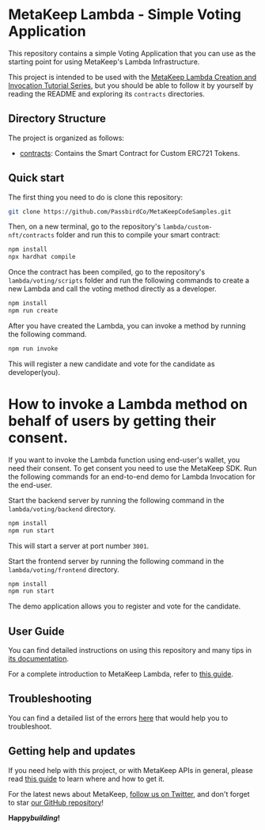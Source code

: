# MetaKeep Lambda - Simple Voting Application

This repository contains a simple Voting Application that you can use as the starting point
for using MetaKeep's Lambda Infrastructure.

This project is intended to be used with the
[MetaKeep Lambda Creation and Invocation Tutorial Series](https://docs.metakeep.xyz/docs/create-your-first-lambda), but you should be
able to follow it by yourself by reading the README and exploring its
`contracts` directories.

## Directory Structure

The project is organized as follows:

- [contracts](./contracts): Contains the Smart Contract for Custom ERC721 Tokens.

## Quick start

The first thing you need to do is clone this repository:

```sh
git clone https://github.com/PassbirdCo/MetaKeepCodeSamples.git
```

Then, on a new terminal, go to the repository's `lambda/custom-nft/contracts` folder and run this to
compile your smart contract:

```sh
npm install
npx hardhat compile
```

Once the contract has been compiled, go to the repository's `lambda/voting/scripts` folder and run the following commands to create a new Lambda and call the voting method directly as a developer.

```sh
npm install
npm run create
```

After you have created the Lambda, you can invoke a method by running the following command.

```sh
npm run invoke
```

This will register a new candidate and vote for the candidate as developer(you).

# How to invoke a Lambda method on behalf of users by getting their consent.

If you want to invoke the Lambda function using end-user's wallet, you need their consent. To get consent you need to use the MetaKeep SDK. Run the following commands for an end-to-end demo for Lambda Invocation for the end-user.

Start the backend server by running the following command in the `lambda/voting/backend` directory.

```sh
npm install
npm run start
```

This will start a server at port number `3001`.

Start the frontend server by running the following command in the `lambda/voting/frontend` directory.

```sh
npm install
npm run start
```

The demo application allows you to register and vote for the candidate.

## User Guide

You can find detailed instructions on using this repository and many tips in [its documentation](https://docs.metakeep.xyz/reference/lambda-101).

For a complete introduction to MetaKeep Lambda, refer to [this guide](https://docs.metakeep.xyz/reference/lambda-101).

## Troubleshooting

You can find a detailed list of the errors [here](https://docs.metakeep.xyz/reference/api-error-status#v2applambdacreate) that would help you to troubleshoot.

## Getting help and updates

If you need help with this project, or with MetaKeep APIs in general, please read [this guide](https://docs.metakeep.xyz/) to learn where and how to get it.

For the latest news about MetaKeep, [follow us on Twitter](https://twitter.com/metakeep), and don't forget to star [our GitHub repository](https://github.com/PassbirdCo/MetaKeepCodeSamples.git)!

**Happy*building*!**
